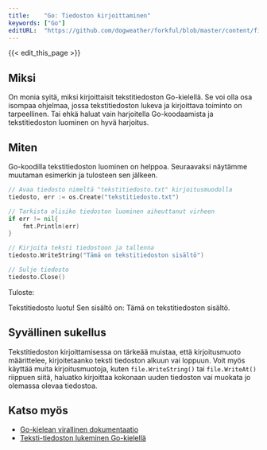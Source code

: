```yaml
---
title:    "Go: Tiedoston kirjoittaminen"
keywords: ["Go"]
editURL:  "https://github.com/dogweather/forkful/blob/master/content/fi/go/writing-a-text-file.md"
---
```


{{< edit_this_page >}}

## Miksi

On monia syitä, miksi kirjoittaisit tekstitiedoston Go-kielellä. Se voi olla osa isompaa ohjelmaa, jossa tekstitiedoston lukeva ja kirjoittava toiminto on tarpeellinen. Tai ehkä haluat vain harjoitella Go-koodaamista ja tekstitiedoston luominen on hyvä harjoitus.

## Miten

Go-koodilla tekstitiedoston luominen on helppoa. Seuraavaksi näytämme muutaman esimerkin ja tulosteen sen jälkeen.

```Go
// Avaa tiedosto nimeltä "tekstitiedosto.txt" kirjoitusmuodolla
tiedosto, err := os.Create("tekstitiedosto.txt")

// Tarkista olisiko tiedoston luominen aiheuttanut virheen
if err != nil{
    fmt.Println(err)
}

// Kirjoita teksti tiedostoon ja tallenna
tiedosto.WriteString("Tämä on tekstitiedoston sisältö")

// Sulje tiedosto
tiedosto.Close()
```

Tuloste:

Tekstitiedosto luotu! Sen sisältö on: Tämä on tekstitiedoston sisältö.

## Syvällinen sukellus

Tekstitiedoston kirjoittamisessa on tärkeää muistaa, että kirjoitusmuoto määrittelee, kirjoitetaanko teksti tiedoston alkuun vai loppuun. Voit myös käyttää muita kirjoitusmuotoja, kuten `file.WriteString()` tai `file.WriteAt()` riippuen siitä, haluatko kirjoittaa kokonaan uuden tiedoston vai muokata jo olemassa olevaa tiedostoa.

## Katso myös

- [Go-kielean virallinen dokumentaatio](https://golang.org/doc/)
- [Teksti-tiedoston lukeminen Go-kielellä](https://fi.wikipedia.org/wiki/Markdown)